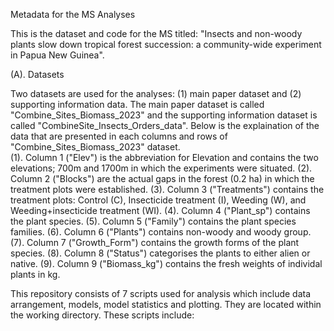 Metadata for the MS Analyses

This is the dataset and code for the MS titled: "Insects and non-woody plants slow down tropical forest succession: a community-wide experiment in Papua New Guinea".

(A). Datasets

Two datasets are used for the analyses: (1) main paper dataset and (2) supporting information data. The main paper dataset is called "Combine_Sites_Biomass_2023" and the supporting information dataset is called "CombineSite_Insects_Orders_data". 
Below is the explaination of the data that are presented in each columns and rows of "Combine_Sites_Biomass_2023" dataset.  
(1). Column 1 ("Elev") is the abbreviation for Elevation and contains the two elevations; 700m and 1700m in which the experiments were situated. 
(2). Column 2 ("Blocks") are the actual gaps in the forest (0.2 ha) in which the treatment plots were established. 
(3). Column 3 ("Treatments") contains the treatment plots: Control (C), Insecticide treatment (I), Weeding (W), and Weeding+insecticide treatment (WI). 
(4). Column 4 ("Plant_sp") contains the plant species. 
(5). Column 5 ("Family") contains the plant species families.
(6). Column 6 ("Plants") contains non-woody and woody group.
(7). Column 7 ("Growth_Form") contains the growth forms of the plant species.
(8). Column 8 ("Status") categorises the plants to either alien or native.
(9). Column 9 ("Biomass_kg") contains the fresh weights of individal plants in kg.



This repository consists of 7 scripts used for analysis which include data arrangement, models, model statistics and plotting. They are located within the working directory. These scripts include:

